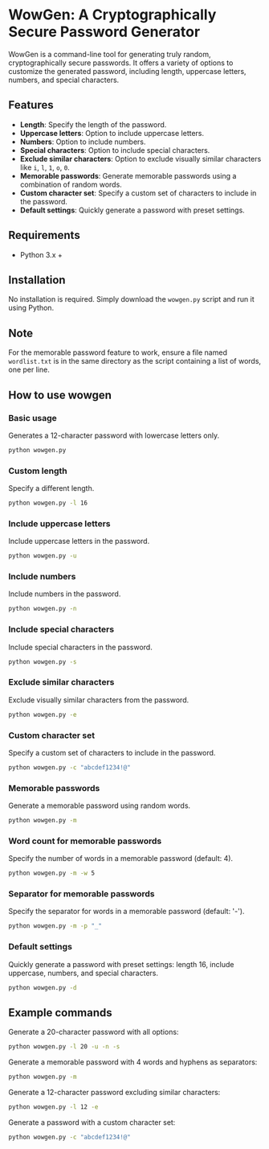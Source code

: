 # WowGen: A Cryptographically Secure Password Generator

WowGen is a command-line tool for generating truly random, cryptographically secure passwords. It offers a variety of options to customize the generated password, including length, uppercase letters, numbers, and special characters.

## Features
- **Length**: Specify the length of the password.
- **Uppercase letters**: Option to include uppercase letters.
- **Numbers**: Option to include numbers.
- **Special characters**: Option to include special characters.
- **Exclude similar characters**: Option to exclude visually similar characters like `i`, `l`, `1`, `o`, `0`.
- **Memorable passwords**: Generate memorable passwords using a combination of random words.
- **Custom character set**: Specify a custom set of characters to include in the password.
- **Default settings**: Quickly generate a password with preset settings.


## Requirements
- Python 3.x +

## Installation
No installation is required. Simply download the `wowgen.py` script and run it using Python.

## Note
For the memorable password feature to work, ensure a file named `wordlist.txt` is in the same directory as the script containing a list of words, one per line.

## How to use wowgen

### Basic usage
Generates a 12-character password with lowercase letters only.
```sh
python wowgen.py
```

### Custom length
Specify a different length.
```sh
python wowgen.py -l 16
```

### Include uppercase letters
Include uppercase letters in the password.
```sh
python wowgen.py -u
```

### Include numbers
Include numbers in the password.
```sh
python wowgen.py -n
```

### Include special characters
Include special characters in the password.
```sh
python wowgen.py -s
```

### Exclude similar characters
Exclude visually similar characters from the password.
```sh
python wowgen.py -e
```

### Custom character set
Specify a custom set of characters to include in the password.
```sh
python wowgen.py -c "abcdef1234!@"
```

### Memorable passwords
Generate a memorable password using random words.
```sh
python wowgen.py -m
```

### Word count for memorable passwords
Specify the number of words in a memorable password (default: 4).
```sh
python wowgen.py -m -w 5
```

### Separator for memorable passwords
Specify the separator for words in a memorable password (default: '-').
```sh
python wowgen.py -m -p "_"
```

### Default settings
Quickly generate a password with preset settings: length 16, include uppercase, numbers, and special characters.
```sh
python wowgen.py -d
```

## Example commands
Generate a 20-character password with all options:
```sh
python wowgen.py -l 20 -u -n -s
```

Generate a memorable password with 4 words and hyphens as separators:
```sh
python wowgen.py -m
```

Generate a 12-character password excluding similar characters:
```sh
python wowgen.py -l 12 -e
```

Generate a password with a custom character set:
```sh
python wowgen.py -c "abcdef1234!@"
```
